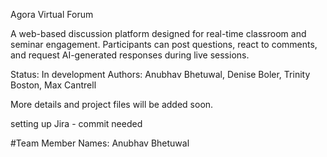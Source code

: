 Agora Virtual Forum

A web-based discussion platform designed for real-time classroom and seminar engagement.
Participants can post questions, react to comments, and request AI-generated responses during live sessions.

Status: In development
Authors: Anubhav Bhetuwal, Denise Boler, Trinity Boston, Max Cantrell

More details and project files will be added soon.


setting up Jira - commit needed

#Team Member Names:
Anubhav Bhetuwal
